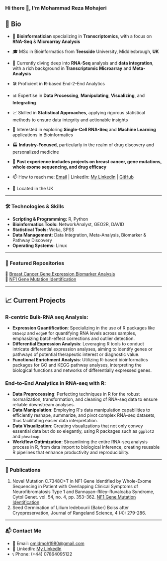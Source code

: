 ### Hi there 👋, I'm Mohammad Reza Mohajeri
## 🧬 Bio
- 🧬 **Bioinformatician** specializing in **Transcriptomics**, with a focus on **RNA-Seq** & **Microarray Analysis**  
- 🎓 MSc in Bioinformatics from **Teesside** University, Middlesbrough, **UK**  
- 🌱 Currently diving deep into **RNA-Seq** analysis and **data integration**, with a rich background in **Transcriptomic Microarray** and **Meta-Analysis**  
- 🛠️ Proficient in **R**-based End-2-End Analytics  
- 📊 Expertise in **Data Processing**, **Manipulating**, **Visualizing**, and **Integrating**
- 📈 Skilled in **Statistical Approaches**, applying rigorous statistical methods to ensure data integrity and actionable insights


- 🔬 Interested in exploring **Single-Cell RNA-Seq** and **Machine Learning** applications in Bioinformatics  
- 🏭 **Industry-Focused**, particularly in the realm of drug discovery and personalized medicine
 
- 🎯 **Past experience includes projects on breast cancer, gene mutations, whole exome sequencing, and drug efficacy**
- 📫 How to reach me: [Email](mailto:omidmoh1980@gmail.com) | LinkedIn: [My LinkedIn](https://www.linkedin.com/in/mohammad-reza-mohajeri-24240a12b/) | [GitHub](https://github.com/MohammadRezaMohajeri)
- 📍 Located in the UK  

---

### 🛠️ Technologies & Skills

- **Scripting & Programming:** R, Python
- **Bioinformatics Tools:** NetworkAnalyst, GEO2R, DAVID
- **Statistical Tools:** Weka, SPSS
- **Data Management:** Data Integration, Meta-Analysis, Biomarker & Pathway Discovery
- **Operating Systems:** Linux

---

### 🌟 Featured Repositories


🌱 [Breast Cancer Gene Expression Biomarker Analysis](https://github.com/MohammadRezaMohajeri/Breast-Cancer-Gene-Expression-Biomarker-Analysis)  
🌱 [NF1 Gene Mutation Identification](https://link.springer.com/article/10.3103/S0095452720040106)

---

## 📈 Current Projects

### R-centric Bulk-RNA seq Analysis:
- **Expression Quantification**: Specializing in the use of R packages like `DESeq2` and `edgeR` for quantifying RNA levels across samples, emphasizing batch-effect corrections and outlier detection.
- **Differential Expression Analysis**: Leveraging R tools to conduct intricate differential expression analyses, aiming to identify genes or pathways of potential therapeutic interest or diagnostic value.
- **Functional Enrichment Analysis**: Utilizing R-based bioinformatics packages for GO and KEGG pathway analyses, interpreting the biological functions and networks of differentially expressed genes.

### End-to-End Analytics in RNA-seq with R:
- **Data Preprocessing**: Perfecting techniques in R for the robust normalization, transformation, and cleaning of RNA-seq data to ensure reliable downstream analyses.
- **Data Manipulation**: Employing R's data manipulation capabilities to efficiently reshape, summarize, and pivot complex RNA-seq datasets, thus facilitating easier data interpretation.
- **Data Visualization**: Creating visualizations that not only convey essential data but do so elegantly, using R packages such as `ggplot2` and `pheatmap`.
- **Workflow Optimization**: Streamlining the entire RNA-seq analysis process in R, from data import to biological inference, creating reusable R pipelines that enhance productivity and reproducibility.


---

### 📝 Publications

1. Novel Mutation C.7348C>T in NF1 Gene Identified by Whole-Exome Sequencing in Patient with Overlapping Clinical Symptoms of Neurofibromatosis Type 1 and Bannayan–Riley–Ruvalcaba Syndrome, Cytol Genet. vol. 54, no. 4, pp. 353–362. [NF1 Gene Mutation Identification](https://link.springer.com/article/10.3103/S0095452720040106)
2. Seed Germination of Lilium ledebourii (Baker) Boiss after Cryopreservation, Journal of Rangeland Science, 4 (4): 279-286.

---

### 📬 Contact Me

- 📧 Email: [omidmoh1980@gmail.com](mailto:omidmoh1980@gmail.com)
- 💼 LinkedIn: [My LinkedIn](https://www.linkedin.com/in/mohammad-reza-mohajeri-24240a12b/)
- 📞 Phone: (+44) 07864095122


